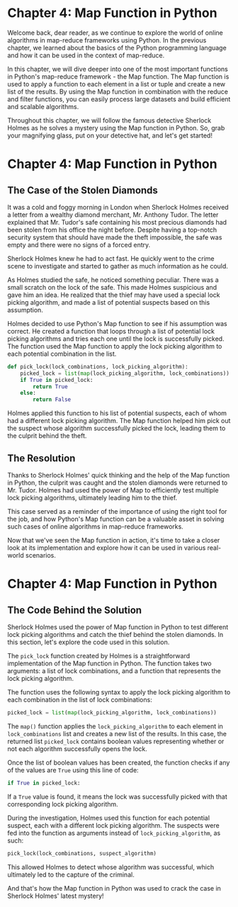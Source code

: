 # Chapter 4: Map Function in Python

Welcome back, dear reader, as we continue to explore the world of online algorithms in map-reduce frameworks using Python. In the previous chapter, we learned about the basics of the Python programming language and how it can be used in the context of map-reduce.

In this chapter, we will dive deeper into one of the most important functions in Python's map-reduce framework - the Map function. The Map function is used to apply a function to each element in a list or tuple and create a new list of the results. By using the Map function in combination with the reduce and filter functions, you can easily process large datasets and build efficient and scalable algorithms.

Throughout this chapter, we will follow the famous detective Sherlock Holmes as he solves a mystery using the Map function in Python. So, grab your magnifying glass, put on your detective hat, and let's get started!
# Chapter 4: Map Function in Python

## The Case of the Stolen Diamonds

It was a cold and foggy morning in London when Sherlock Holmes received a letter from a wealthy diamond merchant, Mr. Anthony Tudor. The letter explained that Mr. Tudor's safe containing his most precious diamonds had been stolen from his office the night before. Despite having a top-notch security system that should have made the theft impossible, the safe was empty and there were no signs of a forced entry.

Sherlock Holmes knew he had to act fast. He quickly went to the crime scene to investigate and started to gather as much information as he could.

As Holmes studied the safe, he noticed something peculiar. There was a small scratch on the lock of the safe. This made Holmes suspicious and gave him an idea. He realized that the thief may have used a special lock picking algorithm, and made a list of potential suspects based on this assumption.

Holmes decided to use Python's Map function to see if his assumption was correct. He created a function that loops through a list of potential lock picking algorithms and tries each one until the lock is successfully picked. The function used the Map function to apply the lock picking algorithm to each potential combination in the list.

```python
def pick_lock(lock_combinations, lock_picking_algorithm):
    picked_lock = list(map(lock_picking_algorithm, lock_combinations))
    if True in picked_lock:
        return True
    else:
        return False
```

Holmes applied this function to his list of potential suspects, each of whom had a different lock picking algorithm. The Map function helped him pick out the suspect whose algorithm successfully picked the lock, leading them to the culprit behind the theft.

## The Resolution

Thanks to Sherlock Holmes' quick thinking and the help of the Map function in Python, the culprit was caught and the stolen diamonds were returned to Mr. Tudor. Holmes had used the power of Map to efficiently test multiple lock picking algorithms, ultimately leading him to the thief.

This case served as a reminder of the importance of using the right tool for the job, and how Python's Map function can be a valuable asset in solving such cases of online algorithms in map-reduce frameworks.

Now that we've seen the Map function in action, it's time to take a closer look at its implementation and explore how it can be used in various real-world scenarios.
# Chapter 4: Map Function in Python

## The Code Behind the Solution

Sherlock Holmes used the power of Map function in Python to test different lock picking algorithms and catch the thief behind the stolen diamonds. In this section, let's explore the code used in this solution.

The `pick_lock` function created by Holmes is a straightforward implementation of the Map function in Python. The function takes two arguments: a list of lock combinations, and a function that represents the lock picking algorithm. 

The function uses the following syntax to apply the lock picking algorithm to each combination in the list of lock combinations:

```python
picked_lock = list(map(lock_picking_algorithm, lock_combinations))
```

The `map()` function applies the `lock_picking_algorithm` to each element in `lock_combinations` list and creates a new list of the results. In this case, the returned list `picked_lock` contains boolean values representing whether or not each algorithm successfully opens the lock.

Once the list of boolean values has been created, the function checks if any of the values are `True` using this line of code:

```python
if True in picked_lock:
```

If a `True` value is found, it means the lock was successfully picked with that corresponding lock picking algorithm.

During the investigation, Holmes used this function for each potential suspect, each with a different lock picking algorithm. The suspects were fed into the function as arguments instead of `lock_picking_algorithm`, as such:

```python
pick_lock(lock_combinations, suspect_algorithm)
```

This allowed Holmes to detect whose algorithm was successful, which ultimately led to the capture of the criminal.

And that's how the Map function in Python was used to crack the case in Sherlock Holmes' latest mystery!